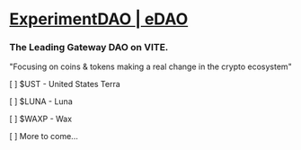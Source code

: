 # [ExperimentDAO | eDAO](https://dao.thomiz.dev/)

### The Leading Gateway DAO on VITE.

"Focusing on coins & tokens making a real change in the crypto ecosystem"

[ ] $UST - United States Terra

[ ] $LUNA - Luna

[ ] $WAXP - Wax

[ ] More to come...
